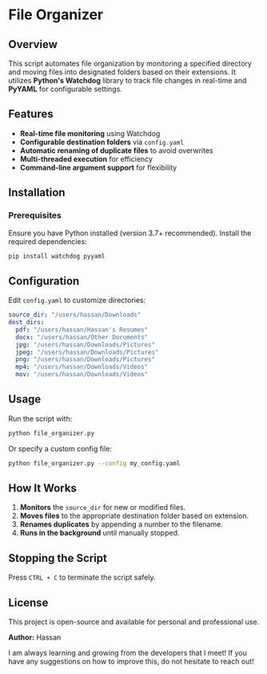 # File Organizer

## Overview
This script automates file organization by monitoring a specified directory and moving files into designated folders based on their extensions. It utilizes **Python's Watchdog** library to track file changes in real-time and **PyYAML** for configurable settings.

## Features
- **Real-time file monitoring** using Watchdog
- **Configurable destination folders** via `config.yaml`
- **Automatic renaming of duplicate files** to avoid overwrites
- **Multi-threaded execution** for efficiency
- **Command-line argument support** for flexibility

## Installation
### Prerequisites
Ensure you have Python installed (version 3.7+ recommended). Install the required dependencies:
```bash
pip install watchdog pyyaml
```

## Configuration
Edit `config.yaml` to customize directories:
```yaml
source_dir: "/users/hassan/Downloads"
dest_dirs:
  pdf: "/users/hassan/Hassan's Resumes"
  docx: "/users/hassan/Other Documents"
  jpg: "/users/hassan/Downloads/Pictures"
  jpeg: "/users/hassan/Downloads/Pictures"
  png: "/users/hassan/Downloads/Pictures"
  mp4: "/users/hassan/Downloads/Videos"
  mov: "/users/hassan/Downloads/Videos"
```

## Usage
Run the script with:
```bash
python file_organizer.py
```
Or specify a custom config file:
```bash
python file_organizer.py --config my_config.yaml
```

## How It Works
1. **Monitors** the `source_dir` for new or modified files.
2. **Moves files** to the appropriate destination folder based on extension.
3. **Renames duplicates** by appending a number to the filename.
4. **Runs in the background** until manually stopped.

## Stopping the Script
Press `CTRL + C` to terminate the script safely.

## License
This project is open-source and available for personal and professional use.


**Author:** Hassan

I am always learning and growing from the developers that I meet! If you have any suggestions on how to improve this, do not hesitate to reach out!

